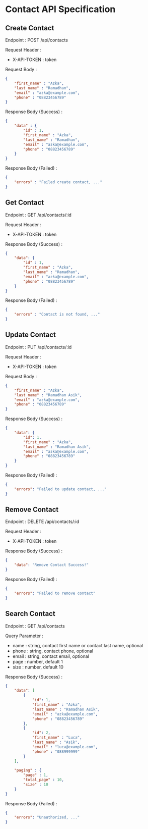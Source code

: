 # Contact API Specification

## Create Contact
Endpoint : POST /api/contacts

Request Header :
- X-API-TOKEN : token

Request Body :

```json
{
    "first_name" : "Azka",
    "last_name" : "Ramadhan",
    "email" : "azka@example.com",
    "phone" : "08823456789"
}
```

Response Body (Success) :

```json
{
    "data" : {
        "id" : 1,
        "first_name" : "Azka",
        "last_name" : "Ramadhan",
        "email" : "azka@example.com",
        "phone" : "08823456789"
    }
}
```

Response Body (Failed) :

```json
{
    "errors" : "Failed create contact, ..."
}
```

## Get Contact
Endpoint : GET /api/contacts/:id

Request Header :
- X-API-TOKEN : token


Response Body (Success) :

```json
{
    "data": {
        "id" : 1,
        "first_name" : "Azka",
        "last_name" : "Ramadhan",
        "email" : "azka@example.com",
        "phone" : "08823456789"
    }
}
```

Response Body (Failed) :

```json
{
    "errors" : "Contact is not found, ..."
}
```

## Update Contact
Endpoint : PUT /api/contacts/:id

Request Header :
- X-API-TOKEN : token

Request Body :

```json
{
    "first_name" : "Azka",
    "last_name" : "Ramadhan Asik",
    "email" : "azka@example.com",
    "phone" : "08823456789"
}
```

Response Body (Success) :

```json
{
    "data": {
        "id": 1,
        "first_name" : "Azka",
        "last_name" : "Ramadhan Asik",
        "email" : "azka@example.com",
        "phone" : "08823456789"
    }
}
```

Response Body (Failed) :

```json
{
    "errors": "Failed to update contact, ..."
}
```

## Remove Contact
Endpoint : DELETE /api/contacts/:id

Request Header :
- X-API-TOKEN : token

Response Body (Success) :

```json
{
    "data": "Remove Contact Success!"
}
```

Response Body (Failed) :

```json
{
    "errors": "Failed to remove contact"
}
```

## Search Contact
Endpoint : GET /api/contacts

Query Parameter :
- name : string, contact first name or contact last name, optional
- phone : string, contact phone, optional
- email : string, contact email, optional
- page : number, default 1
- size : number, default 10

Response Body (Success) :

```json
{
    "data": [
        {
            "id": 1,
            "first_name" : "Azka",
            "last_name" : "Ramadhan Asik",
            "email" : "azka@example.com",
            "phone" : "08823456789"
        },
        {
            "id": 2,
            "first_name" : "Luca",
            "last_name" : "Asik",
            "email" : "luca@example.com",
            "phone" : "088999999"
        }
    ],
    
    "paging" : {
        "page" : 1,
        "total_page" : 10,
        "size" : 10
    }
}
```

Response Body (Failed) :

```json
{
    "errors": "Unauthorized, ..."
}
```